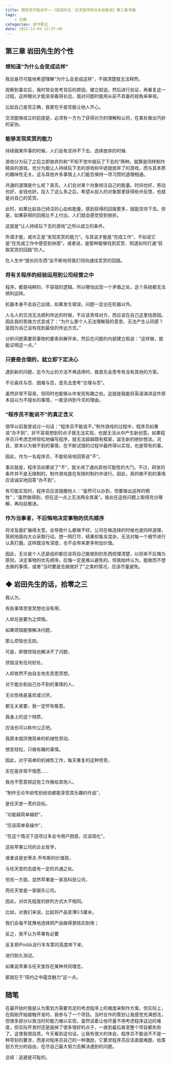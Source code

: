 ```yaml
---
title: 程序员不能说不——《岩田先生：任天堂传奇社长如是说》第三章书摘
tags: 
    - 文摘
categories: 读书笔记
date: 2022-12-04 13:37:40
---
```

## 第三章 岩田先生的个性

### 想知道“为什么会变成这样”

我总是尽可能地希望理解“为什么会变成这样”，不搞清楚就无法释然。

观察到事实后，我时常会思考背后的原因，建立假说。然后进行验证，再重复这一过程，这样眼光才能渐渐看得长远，面对问题时能用从前不具备的视角来审视。

比起自己是否正确，我更在乎是否能让他人开心。

交流能够成立的前提是，必须有一方为了获得对方的理解和认同，在某处做出巧妙的妥协。

### 能够发现奖赏的能力

持续做某件事的时候，人们会有坚持不下去、选择放弃的时候.

游戏分为玩了之后立即放弃的和“不知不觉中就玩了下去的”两种。就算是同样制作精良的游戏，也分为能让人持续玩下去的游戏和中途就放弃了的游戏，而与其本质的趣味性无关。这与其他许多事情上人们能否保持一项习惯的道理相通。

共通的道理是什么呢？首先，人们会对某个对象倾注自己的能量。时间也好，劳动也好，金钱也好。投入了这么多之后，希望从投入的对象那里获得些许反馈，也就是对自己的奖赏。

此时，如果比起自己倾注的心血和能量，感到获得的回报更多，就能坚持下去。但是，如果获得的回报比不上付出，人们就会感觉受到挫折。

这就是“让人持续玩下去的游戏”之所以成立的条件。

所谓才能，或许正是“发现奖赏的能力”。与其说才能是“完成工作”，不如说它是“在完成工作中感受到快感”。或者说，是那种能够找到奖赏、知道如何打通“获取奖赏的回路”的人。

在人生中“擅长的东西”会不断地将我们领向通往奖赏的回路。

### 将有关程序的经验运用到公司经营之中

程序，都是纯粹的、不容错的逻辑，所以哪怕出现一个矛盾之处，这个系统都无法顺利运转。

机器本身不会自己出错，如果发生错误，问题一定出在机器以外。

人与人的交流无法顺利传达的时候，不应该责怪对方，而应该在自己这里找原因。因此我的思维方式变成了：“为什么那个人无法理解我的意思、无法产生认同感？是因为自己没有找到最佳的传达方式。”

分析问题需要将事物的要素拆解开来，然后在问题的内部建立假说：“这样做，就能证明这一点。”

### 只要是合理的，就立即下定决心

遇到新的问题，迄今为止的方法不再适用时，我首先会思考有没有其他的方案。

不论喜欢与否、困难与否，首先去思考“合理与否”。

虽然非常不容易，但同时也能够从中发现有趣之处。这就是我能将英语演讲这件原本自以为不擅长的事情，一直坚持到今天的理由。

### “程序员不能说不”的真正含义

很早以前我曾说过一句话：“程序员不能说不。”制作游戏的过程中，程序员如果说“办不到”，好不容易想到的点子就无法实现，也就无法从中产生新创意。如果程序员只考虑怎样轻松地编写程序，就无法超越既有框架，诞生新的绝妙想法。况且，原本以为做不到的事情，在不断试错的过程中最终得以实现，也是常有的事。

因此，作为一名程序员，不能轻易地回答说“不”。

事实就是，程序员如果说了“不”，就关闭了通向其他可能性的大门。不过，研发的条件并不是无限制的，制作游戏是在有限的制约中进行。因此，真的做不到的事情应该诚实地回答“办不到”。

有可能实现时，程序员应该提醒他人：“虽然可以办到，但要做出这样的牺牲”；“虽然做得到，但在这一点上无法两全其美”。彼此在这些问题上取得充分理解，再向前推进。

### 作为当事者，不后悔地决定事物的优先顺序

将涉及面扩展得太宽，会导致什么都做不好。公司在做选择的时候也是同样道理，笼统地面向大众采取行动，想一网打尽，结果却鱼龙混杂，无法对每一个细节进行认真打磨。这样既没有深度，也不会带来更多附加价值。

因此，无论是个人还是组织都应该将自己能做到的东西梳理清楚，以将来不后悔为原则，决定事物的优先顺序。后悔一定是难以避免的。但我始终认为，能做而不想去做的事情，或者“当时要是去做就好了”之类的情况，应该尽量避免。

## ◆ 岩田先生的话，拾零之三

我认为，

有些事情苦思冥想也没有用，

人却总是要为之烦恼。

如果烦恼能够解决问题，

那么烦恼也无妨。

可是，即便烦恼也解决不了问题，

烦恼没有任何好处，

人却依然不由自主地去苦思冥想。

对于能办到自己办不到的事情的人，

无论性格是喜欢或讨厌，

都无关紧要，我一定怀有敬意。

我身上的这个特质，

应该也可以称作公正吧。

我原本就厌倦简单的机械性劳动，

想变轻松，只做有趣的事情。

因此，对于简单的机械性工作，每天重复的这种苦劳，

实在是非常不情愿……

我也不愿意把这些工作推给其他人。

“制作无论年龄性别经验都能享受其乐趣的作品”，

是任天堂一贯的目标。

“功能越简单越好”，

“应该简单易操作”，

“在这个情况下选项过多会令用户困惑，应该简化”，

这些苹果公司的企业哲学，

或者说是史蒂夫·乔布斯的价值观，

与任天堂的态度有一定的共通之处。

但另一方面，显然苹果是一家高科技公司，

而任天堂是一家娱乐公司。

因此，对优先程度的排列方式大不相同。

比如，对我们来说，比起将产品变薄0.5厘米，

我们会毫不犹豫地选择把产品做得更结实耐用；

反之，我不认为苹果有必要

反复把iPod从自行车车筐的高度摔下来，

进行耐久测试。

如果说苹果与任天堂存在某种共同理念，

那就在于“简约之中蕴含魅力”这一点。

## 随笔
在最开始时我是认为策划方需要充足的考虑程序上的难度来制作方案。但实际上，在刚刚开始接触开发时，我参与了一个项目。当时合作的策划让我感觉充满想法，但很多部分以我当时的能力难以实现，虽然说着让他尽量不用考虑程序这边的难度，但实际开发时还是毙掉了很多很好的点子，一直到最后甚至整个项目都失败了。这使我很自责。今天看到这句话，让我有很大的体会，程序员不能说不不是一种苛刻的要求，而是对程序员自己的一种激励，它要求程序员应该直面难题，给策划方充分的自由，在尽自己最大努力去解决遇到的问题。

总结：逃避是可耻的。